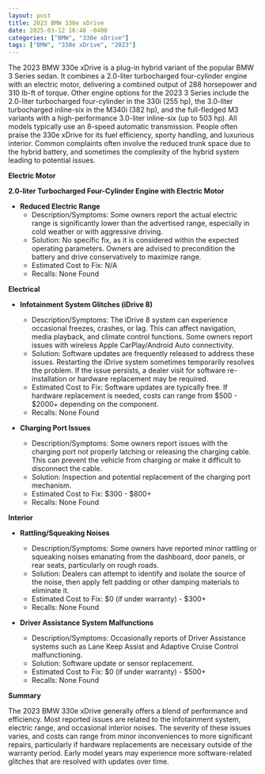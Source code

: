 ```yaml
---
layout: post
title: 2023 BMW 330e xDrive
date: 2025-03-12 16:48 -0400
categories: ["BMW", "330e xDrive"]
tags: ["BMW", "330e xDrive", "2023"]
---
```

The 2023 BMW 330e xDrive is a plug-in hybrid variant of the popular BMW 3 Series sedan. It combines a 2.0-liter turbocharged four-cylinder engine with an electric motor, delivering a combined output of 288 horsepower and 310 lb-ft of torque. Other engine options for the 2023 3 Series include the 2.0-liter turbocharged four-cylinder in the 330i (255 hp), the 3.0-liter turbocharged inline-six in the M340i (382 hp), and the full-fledged M3 variants with a high-performance 3.0-liter inline-six (up to 503 hp). All models typically use an 8-speed automatic transmission. People often praise the 330e xDrive for its fuel efficiency, sporty handling, and luxurious interior. Common complaints often involve the reduced trunk space due to the hybrid battery, and sometimes the complexity of the hybrid system leading to potential issues.

**Electric Motor**

**2.0-liter Turbocharged Four-Cylinder Engine with Electric Motor**
*   **Reduced Electric Range**
    *   Description/Symptoms: Some owners report the actual electric range is significantly lower than the advertised range, especially in cold weather or with aggressive driving.
    *   Solution: No specific fix, as it is considered within the expected operating parameters. Owners are advised to precondition the battery and drive conservatively to maximize range.
    *   Estimated Cost to Fix: N/A
    *   Recalls: None Found

**Electrical**

*   **Infotainment System Glitches (iDrive 8)**
    *   Description/Symptoms: The iDrive 8 system can experience occasional freezes, crashes, or lag. This can affect navigation, media playback, and climate control functions. Some owners report issues with wireless Apple CarPlay/Android Auto connectivity.
    *   Solution: Software updates are frequently released to address these issues. Restarting the iDrive system sometimes temporarily resolves the problem. If the issue persists, a dealer visit for software re-installation or hardware replacement may be required.
    *   Estimated Cost to Fix: Software updates are typically free. If hardware replacement is needed, costs can range from $500 - $2000+ depending on the component.
    *   Recalls: None Found

*   **Charging Port Issues**
    *   Description/Symptoms: Some owners report issues with the charging port not properly latching or releasing the charging cable. This can prevent the vehicle from charging or make it difficult to disconnect the cable.
    *   Solution: Inspection and potential replacement of the charging port mechanism.
    *   Estimated Cost to Fix: $300 - $800+
    *   Recalls: None Found

**Interior**

*   **Rattling/Squeaking Noises**
    *   Description/Symptoms: Some owners have reported minor rattling or squeaking noises emanating from the dashboard, door panels, or rear seats, particularly on rough roads.
    *   Solution: Dealers can attempt to identify and isolate the source of the noise, then apply felt padding or other damping materials to eliminate it.
    *   Estimated Cost to Fix: $0 (if under warranty) - $300+
    *   Recalls: None Found

*   **Driver Assistance System Malfunctions**
    *   Description/Symptoms: Occasionally reports of Driver Assistance systems such as Lane Keep Assist and Adaptive Cruise Control malfunctioning.
    *   Solution: Software update or sensor replacement.
    *   Estimated Cost to Fix: $0 (if under warranty) - $500+
    *   Recalls: None Found

**Summary**

The 2023 BMW 330e xDrive generally offers a blend of performance and efficiency. Most reported issues are related to the infotainment system, electric range, and occasional interior noises. The severity of these issues varies, and costs can range from minor inconveniences to more significant repairs, particularly if hardware replacements are necessary outside of the warranty period. Early model years may experience more software-related glitches that are resolved with updates over time.

